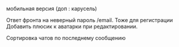 мобильная версия (доп : карусель)

Ответ фронта на неверный пароль /email. Тоже для регистрации
Добавить плюсик к аватарки при редактировании.

Сортировка чатов по последнему сообщению